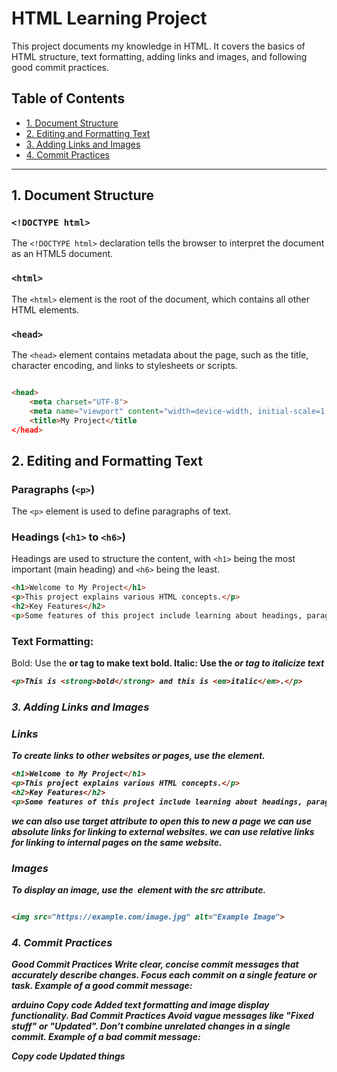 # HTML Learning Project

This project documents my knowledge in HTML. It covers the basics of HTML structure, text formatting, adding links and images, and following good commit practices.

## Table of Contents
- [1. Document Structure](#1-document-structure)
- [2. Editing and Formatting Text](#2-editing-and-formatting-text)
- [3. Adding Links and Images](#3-adding-links-and-images)
- [4. Commit Practices](#4-commit-practices)

---

## 1. Document Structure

### `<!DOCTYPE html>`
The `<!DOCTYPE html>` declaration tells the browser to interpret the document as an HTML5 document.

### `<html>`
The `<html>` element is the root of the document, which contains all other HTML elements.

### `<head>`
The `<head>` element contains metadata about the page, such as the title, character encoding, and links to stylesheets or scripts.

```html

<head>
    <meta charset="UTF-8">
    <meta name="viewport" content="width=device-width, initial-scale=1.0">
    <title>My Project</title
</head>

```
## 2. Editing and Formatting Text

### Paragraphs (`<p>`)
The `<p>` element is used to define paragraphs of text.

### Headings (`<h1>` to `<h6>`)
Headings are used to structure the content, with `<h1>` being the most important (main heading) and `<h6>` being the least.

```html
<h1>Welcome to My Project</h1>
<p>This project explains various HTML concepts.</p>
<h2>Key Features</h2>
<p>Some features of this project include learning about headings, paragraphs, links, and images.</p>
```
### Text Formatting:
Bold: Use the <strong> or <b> tag to make text bold.
Italic: Use the <em> or <i> tag to italicize text
```html
<p>This is <strong>bold</strong> and this is <em>italic</em>.</p>
```

### 3. Adding Links and Images
### Links
To create links to other websites or pages, use the <a> element.
```html
<h1>Welcome to My Project</h1>
<p>This project explains various HTML concepts.</p>
<h2>Key Features</h2>
<p>Some features of this project include learning about headings, paragraphs, links, and images.</p>
```
we can also use target attribute to open this to new a page 
we can use absolute links for linking to external websites.
we can use relative links for linking to internal pages on the same website.
### Images
To display an image, use the <img> element with the src attribute.

```html

<img src="https://example.com/image.jpg" alt="Example Image">

```


### 4. Commit Practices
Good Commit Practices
Write clear, concise commit messages that accurately describe changes.
Focus each commit on a single feature or task.
Example of a good commit message:

arduino
Copy code
Added text formatting and image display functionality.
Bad Commit Practices
Avoid vague messages like "Fixed stuff" or "Updated".
Don’t combine unrelated changes in a single commit.
Example of a bad commit message:

Copy code
Updated things
